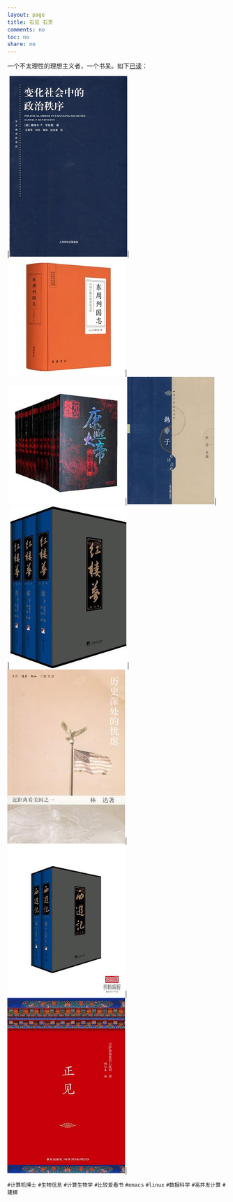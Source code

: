 ```yaml
---
layout: page
title: 石见 石页
comments: no
toc: no
share: no
---
```



一个不太理性的理想主义者，一个书呆。如下[已读](https://www.douban.com/people/yanshuoIam/?_i=6911062Iohx_4q)：

|<a class="fancybox" rel="gallery1" href="https://raw.githubusercontent.com/dustincys/cn/assets/bhshzdzzzx.jpg" title="变化社会中的政治秩序"><img src="https://raw.githubusercontent.com/dustincys/cn/assets/bhshzdzzzx.jpg" alt="变化社会中的政治秩序" /></a>|<a class="fancybox" rel="gallery1" href="https://raw.githubusercontent.com/dustincys/cn/assets/dzlgz.jpg" title="东周列国志"><img src="https://raw.githubusercontent.com/dustincys/cn/assets/dzlgz.jpg" alt="东周列国志" /></a>|<a class="fancybox" rel="gallery1" href="https://raw.githubusercontent.com/dustincys/cn/assets/eyhwj.jpg" title="二月河文集"><img src="https://raw.githubusercontent.com/dustincys/cn/assets/eyhwj.jpg" alt="二月河文集" /></a>|<a class="fancybox" rel="gallery1" href="https://raw.githubusercontent.com/dustincys/cn/assets/hfz.jpg" title="韩非子"><img src="https://raw.githubusercontent.com/dustincys/cn/assets/hfz.jpg" alt="韩非子" /></a>|  
|<a class="fancybox" rel="gallery1" href="https://raw.githubusercontent.com/dustincys/cn/assets/hlm.jpg" title="红楼梦"><img src="https://raw.githubusercontent.com/dustincys/cn/assets/hlm.jpg" alt="红楼梦" /></a>|<a class="fancybox" rel="gallery1" href="https://raw.githubusercontent.com/dustincys/cn/assets/lsscdyl.jpg" title="历史深处的忧虑"><img src="https://raw.githubusercontent.com/dustincys/cn/assets/lsscdyl.jpg" alt="历史深处的忧虑" /></a>|<a class="fancybox" rel="gallery1" href="https://raw.githubusercontent.com/dustincys/cn/assets/xyj.jpg" title="西游记"><img src="https://raw.githubusercontent.com/dustincys/cn/assets/xyj.jpg" alt="西游记" /></a>|<a class="fancybox" rel="gallery1" href="https://raw.githubusercontent.com/dustincys/cn/assets/zj.jpg" title="正见"><img src="https://raw.githubusercontent.com/dustincys/cn/assets/zj.jpg" alt="正见" /></a>|

`#计算机博士`
`#生物信息`
`#计算生物学`
`#比较爱看书`
`#emacs`
`#linux`
`#数据科学`
`#高并发计算`
`#建模`
